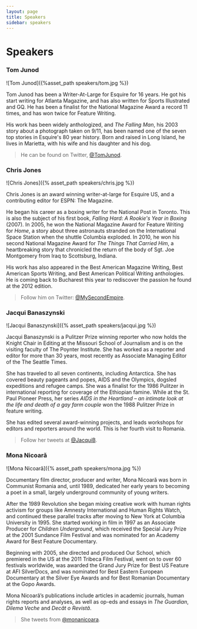 ```yaml
---
layout: page
title: Speakers
sidebar: speakers
---
```


# Speakers

### Tom Junod

![Tom Junod]({%asset_path speakers/tom.jpg %})

Tom Junod has been a Writer-At-Large for Esquire for 16 years. He got his start writing for Atlanta Magazine, and has also written for Sports Illustrated and GQ. He has been a finalist for the National Magazine Award a record 11 times, and has won twice for Feature Writing.

His work has been widely anthologized, and *The Falling Man*, his 2003 story about a photograph taken on 9/11, has been named one of the seven top stories in Esquire's 80 year history. Born and raised in Long Island, he lives in Marietta, with his wife and his daughter and his dog.

> He can be found on Twitter, [@TomJunod](http://www.twitter.com/tomjunod).

### Chris Jones

![Chris Jones]({% asset_path speakers/chris.jpg %})

Chris Jones is an award winning writer-at-large for Esquire US, and a contributing editor for ESPN: The Magazine.

He began his career as a boxing writer for the National Post in Toronto. This is also the subject of his first book, *Falling Hard: A Rookie's Year in Boxing* (2007). In 2005, he won the National Magazine Award for Feature Writing for *Home*, a story about three astronauts stranded on the International Space Station when the shuttle Columbia exploded. In 2010, he won his second National Magazine Award for *The Things That Carried Him*, a heartbreaking story that chronicled the return of the body of Sgt. Joe Montgomery from Iraq to Scottsburg, Indiana.

His work has also appeared in the Best American Magazine Writing, Best American Sports Writing, and Best American Political Writing anthologies. He is coming back to Bucharest this year to rediscover the passion he found at the 2012 edition.

> Follow him on Twitter: [@MySecondEmpire](http://www.twitter.com/mysecondempire).

### Jacqui Banaszynski

![Jacqui Banaszynski]({% asset_path speakers/jacqui.jpg %})

Jacqui Banaszynski is a Pulitzer Prize winning reporter who now holds the Knight Chair in Editing at the Missouri School of Journalism and is on the visiting faculty of The Poynter Institute. She has worked as a reporter and editor for more than 30 years, most recently as Associate Managing Editor of the The Seattle Times.

She has traveled to all seven continents, including Antarctica. She has covered beauty pageants and popes, AIDS and the Olympics, dogsled expeditions and refugee camps. She was a finalist for the 1986 Pulitzer in international reporting for coverage of the Ethiopian famine. While at the St. Paul Pioneer Press, her series *AIDS in the Heartland – an intimate look at the life and death of a gay farm couple* won the 1988 Pulitzer Prize in feature writing.

She has edited several award-winning projects, and leads workshops for editors and reporters around the world. This is her fourth visit to Romania.

> Follow her tweets at [@JacquiB](http://www.twitter.com/jacquib).

### Mona Nicoară

![Mona Nicoară]({% asset_path speakers/mona.jpg %})

Documentary film director, producer and writer, Mona Nicoară was born in Communist Romania and, until 1989, dedicated her early years to becoming a poet in a small, largely underground community of young writers.

After the 1989 Revolution she began mixing creative work with human rights activism for groups like Amnesty International and Human Rights Watch, and continued these parallel tracks after moving to New York at Columbia University in 1995. She started working in film in 1997 as an Associate Producer for *Children Underground*, which received the Special Jury Prize at the 2001 Sundance Film Festival and was nominated for an Academy Award for Best Feature Documentary.

Beginning with 2005, she directed and produced Our School, which premiered in the US at the 2011 Tribeca Film Festival, went on to over 60 festivals worldwide, was awarded the Grand Jury Prize for Best US Feature at AFI SilverDocs, and was nominated for Best Eastern European Documentary at the Silver Eye Awards and for Best Romanian Documentary at the Gopo Awards.

Mona Nicoară’s publications include articles in academic journals, human rights reports and analyses, as well as op-eds and essays in *The Guardian*, *Dilema Veche* and *Decât o Revistă*.

> She tweets from [@monanicoara](http://www.twitter.com/monanicoara).
